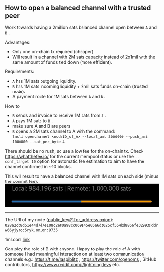 
## How to open a balanced channel with a trusted peer

Work towards having a 2million sats balanced channel open between `A` and `B` .

Advantages:
* Only one on-chain tx required (cheaper)
* Will result in a channel with 2M sats capacity instead of 2x1mil with the same amount of funds tied down (more efficient).

Requirements:
* `A` has 1M sats outgoing liquidity.
* `B` has 1M sats incoming liquidity + 2mil sats funds on-chain (trusted node).
* A payment route for 1M sats between `A` and `B` .

How to:
* `B` sends and invoice to receive 1M sats from `A` .
* `A` pays 1M sats to `B` .
* make sure A and B are peers
* `B` opens a 2M sats channel to A with the command:  
 `lncli openchannel <nodeID_of_A> --local_amt 2000000 --push_amt 1000000 --sat_per_byte 4` 

There should be no rush, so use a low fee for the on-chain tx. Check https://whatthefee.io/ for the current mempool status or use the `--conf_target 10` option for automatic fee estimation to aim to have the channel confirmed in ~10 blocks.

This will result to have a balanced channel with 1M sats on each side (minus the commit fee).
![a balanced channel shown in ZeusLN](/images/balancedChannel.jpg)

---
The URI of my node (public_key@Tor_address.onion):
`028a2cb8d51e44d7d7e108c2e80a98cc069145e05a6d2025cf554bd8866fe32993@ddrw66yjyrcc5ryk.onion:9735`

1ml.com [link](https://1ml.com/node/028a2cb8d51e44d7d7e108c2e80a98cc069145e05a6d2025cf554bd8866fe329930)

Can play the role of B with anyone.
Happy to play the role of A with someone I had meaningful interaction on at least two communication channels e.g.: https://t.me/raspiblitz , https://twitter.com/openoms , GitHub contributors, https://www.reddit.com/r/lightningdevs etc.
